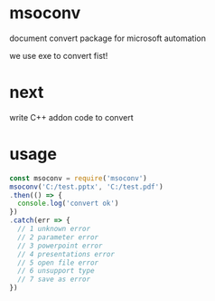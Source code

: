 # msoconv
document convert package for microsoft automation

we use exe to convert fist!

# next
write C++ addon code to convert

# usage

```javascript
const msoconv = require('msoconv')
msoconv('C:/test.pptx', 'C:/test.pdf')
.then(() => {
  console.log('convert ok')
})
.catch(err => {
  // 1 unknown error
  // 2 parameter error
  // 3 powerpoint error
  // 4 presentations error
  // 5 open file error
  // 6 unsupport type
  // 7 save as error
})
```